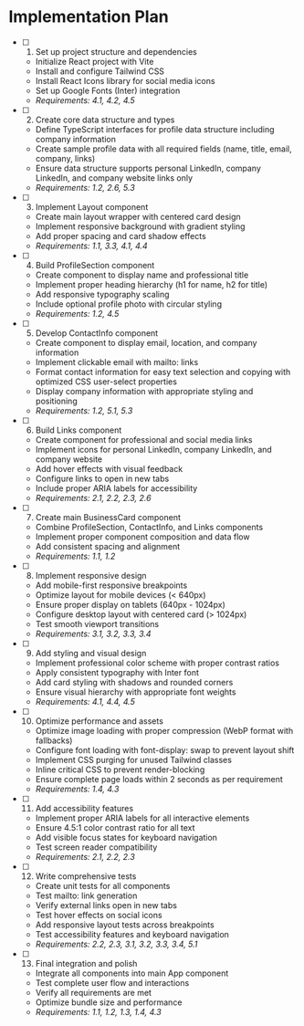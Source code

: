 # Implementation Plan

- [ ] 1. Set up project structure and dependencies
  - Initialize React project with Vite
  - Install and configure Tailwind CSS
  - Install React Icons library for social media icons
  - Set up Google Fonts (Inter) integration
  - _Requirements: 4.1, 4.2, 4.5_

- [ ] 2. Create core data structure and types
  - Define TypeScript interfaces for profile data structure including company information
  - Create sample profile data with all required fields (name, title, email, company, links)
  - Ensure data structure supports personal LinkedIn, company LinkedIn, and company website links only
  - _Requirements: 1.2, 2.6, 5.3_

- [ ] 3. Implement Layout component
  - Create main layout wrapper with centered card design
  - Implement responsive background with gradient styling
  - Add proper spacing and card shadow effects
  - _Requirements: 1.1, 3.3, 4.1, 4.4_

- [ ] 4. Build ProfileSection component
  - Create component to display name and professional title
  - Implement proper heading hierarchy (h1 for name, h2 for title)
  - Add responsive typography scaling
  - Include optional profile photo with circular styling
  - _Requirements: 1.2, 4.5_

- [ ] 5. Develop ContactInfo component
  - Create component to display email, location, and company information
  - Implement clickable email with mailto: links
  - Format contact information for easy text selection and copying with optimized CSS user-select properties
  - Display company information with appropriate styling and positioning
  - _Requirements: 1.2, 5.1, 5.3_

- [ ] 6. Build Links component
  - Create component for professional and social media links
  - Implement icons for personal LinkedIn, company LinkedIn, and company website
  - Add hover effects with visual feedback
  - Configure links to open in new tabs
  - Include proper ARIA labels for accessibility
  - _Requirements: 2.1, 2.2, 2.3, 2.6_

- [ ] 7. Create main BusinessCard component
  - Combine ProfileSection, ContactInfo, and Links components
  - Implement proper component composition and data flow
  - Add consistent spacing and alignment
  - _Requirements: 1.1, 1.2_

- [ ] 8. Implement responsive design
  - Add mobile-first responsive breakpoints
  - Optimize layout for mobile devices (< 640px)
  - Ensure proper display on tablets (640px - 1024px)
  - Configure desktop layout with centered card (> 1024px)
  - Test smooth viewport transitions
  - _Requirements: 3.1, 3.2, 3.3, 3.4_

- [ ] 9. Add styling and visual design
  - Implement professional color scheme with proper contrast ratios
  - Apply consistent typography with Inter font
  - Add card styling with shadows and rounded corners
  - Ensure visual hierarchy with appropriate font weights
  - _Requirements: 4.1, 4.4, 4.5_

- [ ] 10. Optimize performance and assets
  - Optimize image loading with proper compression (WebP format with fallbacks)
  - Configure font loading with font-display: swap to prevent layout shift
  - Implement CSS purging for unused Tailwind classes
  - Inline critical CSS to prevent render-blocking
  - Ensure complete page loads within 2 seconds as per requirement
  - _Requirements: 1.4, 4.3_

- [ ] 11. Add accessibility features
  - Implement proper ARIA labels for all interactive elements
  - Ensure 4.5:1 color contrast ratio for all text
  - Add visible focus states for keyboard navigation
  - Test screen reader compatibility
  - _Requirements: 2.1, 2.2, 2.3_

- [ ] 12. Write comprehensive tests
  - Create unit tests for all components
  - Test mailto: link generation
  - Verify external links open in new tabs
  - Test hover effects on social icons
  - Add responsive layout tests across breakpoints
  - Test accessibility features and keyboard navigation
  - _Requirements: 2.2, 2.3, 3.1, 3.2, 3.3, 3.4, 5.1_

- [ ] 13. Final integration and polish
  - Integrate all components into main App component
  - Test complete user flow and interactions
  - Verify all requirements are met
  - Optimize bundle size and performance
  - _Requirements: 1.1, 1.2, 1.3, 1.4, 4.3_